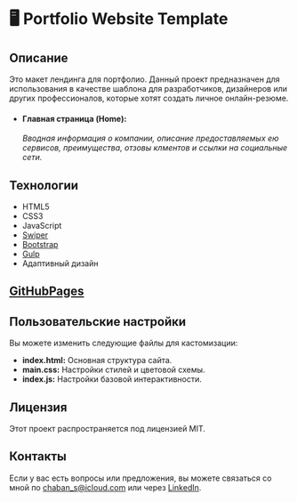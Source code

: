  # 🖥️ Portfolio Website Template

## Описание
Это макет лендинга для портфолио. Данный проект предназначен для использования в качестве шаблона для разработчиков, дизайнеров или других профессионалов, которые хотят создать личное онлайн-резюме.

<ul>
    <li>
        <h4>Главная страница (Home):</h4>
        <p><i>Вводная информация о компании, описание предоставляемых ею сервисов, преимущества, отзовы клментов и ссылки на социальные сети.</i></p>
    </li>
</ul>

## Технологии
- HTML5
- CSS3
- JavaScript
- [Swiper](https://swiperjs.com/)
- [Bootstrap](https://getbootstrap.com/)
- [Gulp](https://gulpjs.com/docs/en/getting-started/quick-start/)
- Адаптивный дизайн

## [GitHubPages](https://chabansergii.github.io/travel-agency-landing-page/)

## Пользовательские настройки
Вы можете изменить следующие файлы для кастомизации:

- **index.html:** Основная структура сайта.
- **main.css:** Настройки стилей и цветовой схемы.
- **index.js:** Настройки базовой интерактивности.

## Лицензия
Этот проект распространяется под лицензией MIT.

## Контакты
Если у вас есть вопросы или предложения, вы можете связаться со мной по chaban_s@icloud.com или через [LinkedIn](https://www.linkedin.com/in/sergii-chaban-359052329/).
